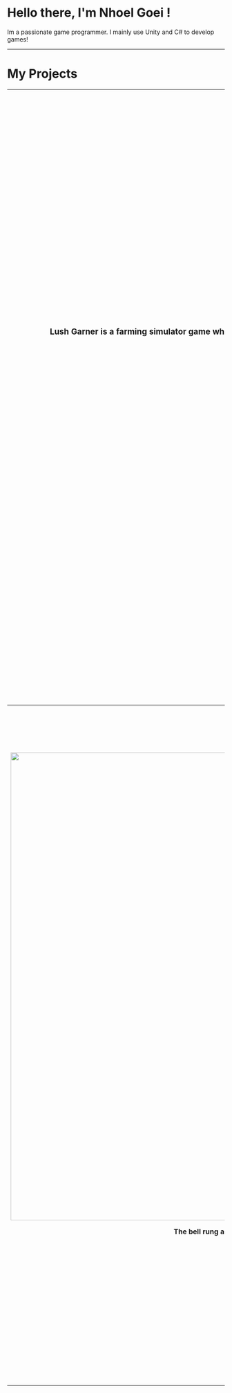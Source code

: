 # Hello there, I'm Nhoel Goei !
<p>Im a passionate game programmer. I mainly use Unity and C# to develop games!</p>

---
# My Projects
  <table width="100%"j>
    <tr>
      <th width="50%" height="400" valign="top"><h1>Lush Garner</h1>
        <h2><img width="400" height="400" alt="titleSE" src="https://github.com/NGnolep/Lush-Garner/blob/main/Assets/Assets/Lushgarner.gif"/></h2>
        <h3><p>Lush Garner is a farming simulator game where the core mechanic allows player to buy seeds from shop then farm them. It shows the hardship of farming in these days and also how to farm.</p></h3>
        <h4><p><a href="https://github.com/NGnolep/Lush-Garner">Go To Repository Page</a></p></h4>
        <h5><p><a href="">Go To Itch.io Page</a></p></h5>
        <h6>Created for Software Engineering Class</h6>
        <p>Nhoel Goei - Game Programmer</p>
      </th>
      <th width="50%" height="400" valign="top"><h1>Yggdrasil's Regrowth</h1>
        <img width="1920" height="1080" alt="titleYGG" src="https://github.com/user-attachments/assets/d526d460-b81f-4e74-93f5-98e700d52551" />
        <p>Defend the tree of yggdrasil that is on the process of healing after a difficult war. Are your hand fast enough to repel all the enemy?</p>
        <p><a href="https://github.com/Nicholasdputra/Krisis-Waktu">Go To Repository Page</a></p>
        <p><a href="https://nhoelg0203.itch.io/yggdrasils-regrowth">Go To Itch.io Page</a></p>
        <h2>Submission for GAMESEED 2024</h2>
        <p>Nhoel Goei - Game Programmer</p>
      </th>
    </tr>
    <tr>
      <th width="50%" height="400" valign="top"><h1>Haunting Echoe</h1>
        <img width="1920" height="1080" alt="TitleHE" src="https://github.com/user-attachments/assets/742e1a21-c8a2-40bf-8e54-792052fd43bd" />
        <p>The bell rung and you don't know where you are, you feel cold everywhere and sharp gazes are upon you. You know that this place is empty or is it?.</p>
        <p><a href="https://github.com/NGnolep/ICDA---GameSeed">Go To Repository Page</a></p>
        <p><a href="https://lzyu5.itch.io/haunting-echoes">Go To Itch.io Page</a></p>
        <h2>Submission for GAMESEED 2025</h2>
        <p>Nhoel Goei - Game Programmer</p>
      </th>
      <th width="50%" height="400" valign="top"><h1>Tides of Knowledge</h1>
        <img width="1805" height="1211" alt="titleSGG" src="https://github.com/user-attachments/assets/9f89ccfa-3757-46e4-a458-6d393de9e007" />
        <p>Throughout the year people doesn't care about the ocean and it shows how polluted our ocean is, Tides of Knowledge provides knowledge about almost extinct oceanic animal that people can save by knowing facts about them. Knowing facts will help interest and this will help our ocean.</p>
        <p><a href="https://github.com/NGnolep/SGG">Go To Repository Page</a></p>
        <p><a href="">Go To Itch.io Page</a></p>
        <h2>Created for Serious Game Class</h2>
        <p>Nhoel Goei - Game Programmer</p>
      </th>
    </tr>
  </table>
